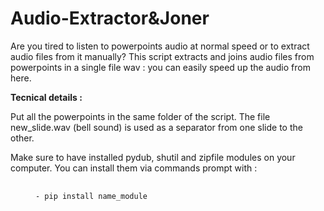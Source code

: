 # Audio-Extractor&Joner

Are you tired to listen to powerpoints audio at normal speed or to extract audio files from it manually? 
This script extracts and joins audio files from powerpoints in a single file wav : you can easily speed up the audio from here. 

<b>Tecnical details :</b>

Put all the powerpoints in the same folder of the script. 
The file new_slide.wav (bell sound) is used as a separator from one slide to the other. 

Make sure to have installed pydub, shutil and zipfile modules on your computer.
You can install them via commands prompt with :
<figure><pre>
    <code>
- pip install name_module
    </code>
  </pre></figure>

